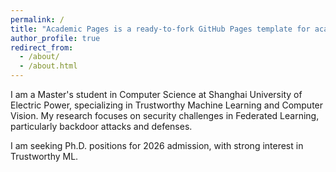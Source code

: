 ```yaml
---
permalink: /
title: "Academic Pages is a ready-to-fork GitHub Pages template for academic personal websites"
author_profile: true
redirect_from: 
  - /about/
  - /about.html
---
```


I am a Master's student in Computer Science at Shanghai University of Electric Power, specializing in Trustworthy Machine Learning and Computer Vision. My research focuses on security challenges in Federated Learning, particularly backdoor attacks and defenses.

I am seeking Ph.D. positions for 2026 admission, with strong interest in Trustworthy ML. 
